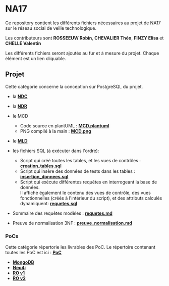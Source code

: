 # NA17

Ce repository contient les différents fichiers nécessaires au projet de NA17 sur le réseau social de veille technologique.

Les contributeurs sont **ROSSEEUW Robin**, **CHEVALIER Théo**, **FINZY Elisa** et **CHELLE Valentin**

Les différents fichiers seront ajoutés au fur et à mesure du projet. Chaque élément est un lien cliquable.

## Projet

Cette catégorie concerne la conception sur PostgreSQL du projet.

- la [**NDC**](https://gitlab.utc.fr/chelleva/na17/blob/master/NDC.md)
- la [**NDR**](https://gitlab.utc.fr/chelleva/na17/blob/master/NDR.md)

- le MCD
  - Code source en plantUML : [**MCD.plantuml**](https://gitlab.utc.fr/chelleva/na17/blob/master/MCD.plantuml)
  - PNG compilé à la main : [**MCD.png**](https://gitlab.utc.fr/chelleva/na17/blob/master/MCD.png)

- le [**MLD**](https://gitlab.utc.fr/chelleva/na17/blob/master/MLD.md)

- les fichiers SQL (à exécuter dans l'ordre):
  - Script qui créé toutes les tables, et les vues de contrôles : [**creation_tables.sql**](https://gitlab.utc.fr/chelleva/na17/blob/master/SQL/creation_tables.sql)
  - Script qui insère des données de tests dans les tables : [**insertion_donnees.sql**](https://gitlab.utc.fr/chelleva/na17/blob/master/SQL/insertion_donnees.sql)
  - Script qui exécute différentes requêtes en interrogeant la base de données.  
   Il affiche également le contenu des vues de contrôle, des vues fonctionnelles (créés à l'intérieur du script), et des attributs calculés dynamiquent: [**requetes.sql**](https://gitlab.utc.fr/chelleva/na17/blob/master/SQL/requetes.sql)
  
- Sommaire des requêtes modèles : [**requetes.md**](https://gitlab.utc.fr/chelleva/na17/blob/master/requetes.md)
- Preuve de normalisation 3NF : [**preuve_normalisation.md**](https://gitlab.utc.fr/chelleva/na17/blob/master/preuve_normalisation.md)

### PoCs

Cette catégorie répertorie les livrables des PoC.
Le répertoire contenant toutes les PoC est ici : [**PoC**](https://gitlab.utc.fr/chelleva/na17/tree/master/PoCs)

- [**MongoDB**](https://gitlab.utc.fr/chelleva/na17/blob/master/PoCs/MongoDB/PoC.md)
- [**Neo4j**](https://gitlab.utc.fr/chelleva/na17/blob/master/PoCs/Neo4j/PoC.md)
- [**RO v1**](https://gitlab.utc.fr/chelleva/na17/blob/master/PoCs/ROv1/PoC.md)
- [**RO v2**](https://gitlab.utc.fr/chelleva/na17/blob/master/PoCs/ROv2/PoC.md)